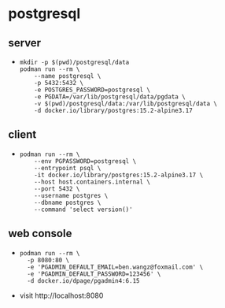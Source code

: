 # postgresql

## server

* ```shell
  mkdir -p $(pwd)/postgresql/data
  podman run --rm \
      --name postgresql \
      -p 5432:5432 \
      -e POSTGRES_PASSWORD=postgresql \
      -e PGDATA=/var/lib/postgresql/data/pgdata \
      -v $(pwd)/postgresql/data:/var/lib/postgresql/data \
      -d docker.io/library/postgres:15.2-alpine3.17
  ```

## client
* ```shell
  podman run --rm \
      --env PGPASSWORD=postgresql \
      --entrypoint psql \
      -it docker.io/library/postgres:15.2-alpine3.17 \
      --host host.containers.internal \
      --port 5432 \
      --username postgres \
      --dbname postgres \
      --command 'select version()'
  ```

## web console

* ```shell
  podman run --rm \
    -p 8080:80 \
    -e 'PGADMIN_DEFAULT_EMAIL=ben.wangz@foxmail.com' \
    -e 'PGADMIN_DEFAULT_PASSWORD=123456' \
    -d docker.io/dpage/pgadmin4:6.15
  ```
* visit http://localhost:8080
